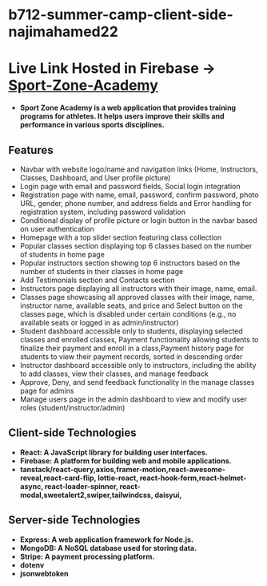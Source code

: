 ﻿# b712-summer-camp-client-side-najimahamed22

# Live Link Hosted in Firebase -> [Sport-Zone-Academy](https://sportzoneacademy-auth.web.app)

- **Sport Zone Academy is a web application that provides training programs for athletes. It helps users improve their skills and performance in various sports disciplines.**

## Features

- Navbar with website logo/name and navigation links (Home, Instructors, Classes, Dashboard, and User profile picture)
- Login page with email and password fields, Social login integration
- Registration page with name, email, password, confirm password, photo URL, gender, phone number, and address fields and Error handling for registration system, including password validation
- Conditional display of profile picture or login button in the navbar based on user authentication
- Homepage with a top slider section featuring class collection
- Popular classes section displaying top 6 classes based on the number of students in home page
- Popular instructors section showing top 6 instructors based on the number of students in their classes in home page
- Add Testimonials section and Contacts section
- Instructors page displaying all instructors with their image, name, email.
- Classes page showcasing all approved classes with their image, name, instructor name, available seats, and price and Select button on the classes page, which is disabled under certain conditions (e.g., no available seats or logged in as admin/instructor)
- Student dashboard accessible only to students, displaying selected classes and enrolled classes, Payment functionality allowing students to finalize their payment and enroll in a class,Payment history page for students to view their payment records, sorted in descending order
- Instructor dashboard accessible only to instructors, including the ability to add classes, view their classes, and manage feedback
- Approve, Deny, and send feedback functionality in the manage classes page for admins
- Manage users page in the admin dashboard to view and modify user roles (student/instructor/admin)

## Client-side Technologies

- **React: A JavaScript library for building user interfaces.**
- **Firebase: A platform for building web and mobile applications.**
- **tanstack/react-query,axios,framer-motion,react-awesome-reveal,react-card-flip, lottie-react, react-hook-form,react-helmet-async, react-loader-spinner, react-modal,sweetalert2,swiper,tailwindcss, daisyui,**

## Server-side Technologies

- **Express: A web application framework for Node.js.**
- **MongoDB: A NoSQL database used for storing data.**
- **Stripe: A payment processing platform.**
- **dotenv**
- **jsonwebtoken**
